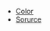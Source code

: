 - [Color](https://material.io/resources/color/#!/?view.left=0&view.right=0&primary.color=9C27B0&secondary.color=8E24AA)
- [Sorurce](https://developer.android.com/guide/topics/resources/drawable-resource#Shape)
